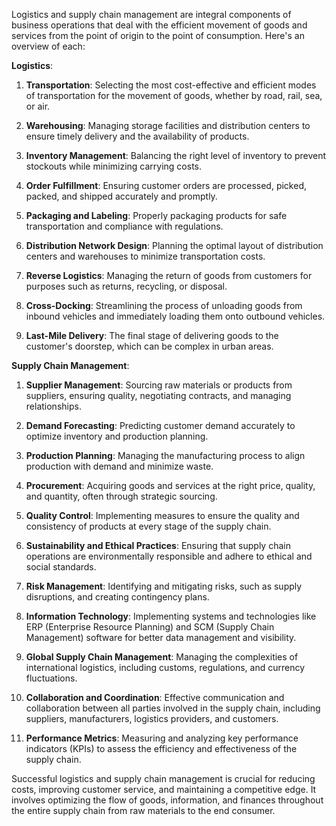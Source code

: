 Logistics and supply chain management are integral components of business operations that deal with the efficient movement of goods and services from the point of origin to the point of consumption. Here's an overview of each:

**Logistics**:

1. **Transportation**: Selecting the most cost-effective and efficient modes of transportation for the movement of goods, whether by road, rail, sea, or air.

2. **Warehousing**: Managing storage facilities and distribution centers to ensure timely delivery and the availability of products.

3. **Inventory Management**: Balancing the right level of inventory to prevent stockouts while minimizing carrying costs.

4. **Order Fulfillment**: Ensuring customer orders are processed, picked, packed, and shipped accurately and promptly.

5. **Packaging and Labeling**: Properly packaging products for safe transportation and compliance with regulations.

6. **Distribution Network Design**: Planning the optimal layout of distribution centers and warehouses to minimize transportation costs.

7. **Reverse Logistics**: Managing the return of goods from customers for purposes such as returns, recycling, or disposal.

8. **Cross-Docking**: Streamlining the process of unloading goods from inbound vehicles and immediately loading them onto outbound vehicles.

9. **Last-Mile Delivery**: The final stage of delivering goods to the customer's doorstep, which can be complex in urban areas.

**Supply Chain Management**:

1. **Supplier Management**: Sourcing raw materials or products from suppliers, ensuring quality, negotiating contracts, and managing relationships.

2. **Demand Forecasting**: Predicting customer demand accurately to optimize inventory and production planning.

3. **Production Planning**: Managing the manufacturing process to align production with demand and minimize waste.

4. **Procurement**: Acquiring goods and services at the right price, quality, and quantity, often through strategic sourcing.

5. **Quality Control**: Implementing measures to ensure the quality and consistency of products at every stage of the supply chain.

6. **Sustainability and Ethical Practices**: Ensuring that supply chain operations are environmentally responsible and adhere to ethical and social standards.

7. **Risk Management**: Identifying and mitigating risks, such as supply disruptions, and creating contingency plans.

8. **Information Technology**: Implementing systems and technologies like ERP (Enterprise Resource Planning) and SCM (Supply Chain Management) software for better data management and visibility.

9. **Global Supply Chain Management**: Managing the complexities of international logistics, including customs, regulations, and currency fluctuations.

10. **Collaboration and Coordination**: Effective communication and collaboration between all parties involved in the supply chain, including suppliers, manufacturers, logistics providers, and customers.

11. **Performance Metrics**: Measuring and analyzing key performance indicators (KPIs) to assess the efficiency and effectiveness of the supply chain.

Successful logistics and supply chain management is crucial for reducing costs, improving customer service, and maintaining a competitive edge. It involves optimizing the flow of goods, information, and finances throughout the entire supply chain from raw materials to the end consumer.
